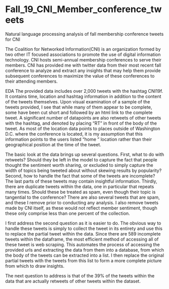 # Fall_19_CNI_Member_conference_tweets
Natural language processing analysis of fall membership conference tweets for CNI


The Coalition for Networked Information(CNI) is an organization formed by two other IT focused associations to promote the use of digital information technology. CNI hosts semi-annual membership conferences to serve their members. 
CNI has provided me with twitter data from their most recent fall conference to analyze and extract any insights that may help them provide subsequent conferences to maximize the value of these conferences to their attending members. 

EDA
The provided data includes over 2,000 tweets with the hashtag CNI19f. It contains time, location and hashtag information in addition to the content of the tweets themselves.
Upon visual examination of a sample of the tweets provided, I see that while many of them appear to be complete, some have been cut short and followed by an html link to the complete tweet. A significant number of datapoints are also retweets of other tweets with the hashtag, and denoted by placing “RT” in front of the body of the tweet. As most of the location data points to places outside of Washington D.C. where the conference is located, it is my assumption that this information points to the users listed “home ” location rather than their geographical position at the time of the tweet. 

The basic look at the data brings up several questions. First, what to do with retweets? Should they be left in the model to capture the fact that people thought the sentiment worth sharing, or excluded to simply capture the width of topics being tweeted about without skewing results by popularity? Second, how to handle the fact that some of the tweets are incomplete? The last parts of these tweets may contain insightful information. Thirdly, there are duplicate tweets within the data, one in particular that repeats many times. Should these be treated as spam, even though their topic is tangential to the conference? There are also several tweets that are spam, and these I remove prior to conducting any analysis. I also remove tweets made by CNI itself, as these would not reflect member sentiment, though these only comprise less than one percent of the collection. 

I first address the second question as it is easier to do. The obvious way to handle these tweets is simply to collect the tweet in its entirety and use this to replace the partial tweet within the data. Since there are 589 incomplete tweets within the dataframe, the most efficient method of accessing all of these tweet is web scraping. This automates the process of accessing the provided urls and extracting the data from them into a database, from which the body of the tweets can be extracted into a list. I then replace the original partial tweets with the tweets from this list to form a more complete picture from which to draw insights. 

The next question to address is that of the 39% of the tweets within the data that are actually retweets of other tweets within the dataset. 
